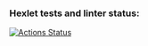 ### Hexlet tests and linter status:
[![Actions Status](https://github.com/anna-rachie/python-project-lvl1/workflows/hexlet-check/badge.svg)](https://github.com/anna-rachie/python-project-lvl1/actions)